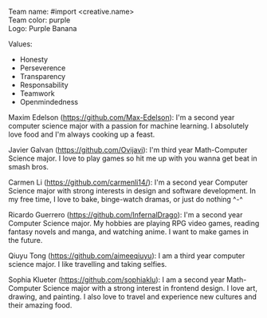 Team name: #import <creative.name> <br>
Team color: purple <br>
Logo: Purple Banana <br>

Values:
- Honesty
- Perseverence
- Transparency
- Responsability
- Teamwork
- Openmindedness

Maxim Edelson (https://github.com/Max-Edelson): I'm a second year computer science major with a passion for machine learning. I absolutely love food and I'm always cooking up a feast.

Javier Galvan (https://github.com/Ovijavi): I'm third year Math-Computer Science major. I love to play games so hit me up with you wanna get beat in smash bros. 

Carmen Li (https://github.com/carmenli14/): I'm a second year Computer Science major with strong interests in design and software development. In my free time, I love to bake, binge-watch dramas, or just do nothing ^-^

Ricardo Guerrero (https://github.com/InfernalDrago): I'm a second year Computer Science major. My hobbies are playing RPG video games, reading fantasy novels and manga, and watching anime. I want to make games in the future.

Qiuyu Tong (https://github.com/aimeeqiuyu): I am a third year computer science major. I like travelling and taking selfies. 

Sophia Klueter (https://github.com/sophiaklu): I am a second year Math-Computer Science major with a strong interest in frontend design. I love art, drawing, and painting. I also love to travel and experience new cultures and their amazing food.
